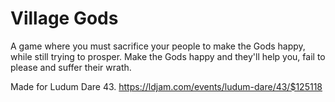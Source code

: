 # Village Gods
A game where you must sacrifice your people to make the Gods happy, while still trying to prosper.
Make the Gods happy and they'll help you, fail to please and suffer their wrath.

Made for Ludum Dare 43.
https://ldjam.com/events/ludum-dare/43/$125118
